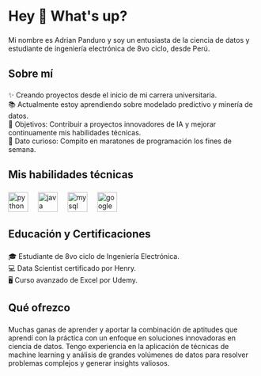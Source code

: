 <h1 align="left">Hey 👋 What's up?</h1>

###

<p align="left">Mi nombre es Adrian Panduro y soy un entusiasta de la ciencia de datos y estudiante de ingeniería electrónica de 8vo ciclo, desde Perú.</p>

###

<h2 align="left">Sobre mí</h2>

###

<p align="left">✨ Creando proyectos desde el inicio de mi carrera universitaria.<br>
📚 Actualmente estoy aprendiendo sobre modelado predictivo y minería de datos.<br>
🎯 Objetivos: Contribuir a proyectos innovadores de IA y mejorar continuamente mis habilidades técnicas.<br>
🎲 Dato curioso: Compito en maratones de programación los fines de semana.</p>

###

<h2 align="left">Mis habilidades técnicas</h2>

###

<div align="left">
  <img src="https://cdn.jsdelivr.net/gh/devicons/devicon/icons/python/python-original.svg" height="40" alt="python logo"  />
  <img width="12" />
  <img src="https://cdn.jsdelivr.net/gh/devicons/devicon/icons/java/java-original.svg" height="40" alt="java logo"  />
  <img width="12" />
  <img src="https://cdn.jsdelivr.net/gh/devicons/devicon/icons/mysql/mysql-original.svg" height="40" alt="mysql logo"  />
  <img width="12" />
  <img src="https://cdn.jsdelivr.net/gh/devicons/devicon/icons/googlecloud/googlecloud-original.svg" height="40" alt="google cloud logo"  />
</div>

###

<h2 align="left">Educación y Certificaciones</h2>

###

<p align="left">🎓 Estudiante de 8vo ciclo de Ingeniería Electrónica.<br>
💻 Data Scientist certificado por Henry.<br>
🖥️ Curso avanzado de Excel por Udemy.</p>

###

<h2 align="left">Qué ofrezco</h2>

###

<p align="left">Muchas ganas de aprender y aportar la combinación de aptitudes que aprendí con la práctica con un enfoque en soluciones innovadoras en ciencia de datos. Tengo experiencia en la aplicación de técnicas de machine learning y análisis de grandes volúmenes de datos para resolver problemas complejos y generar insights valiosos.</p>
